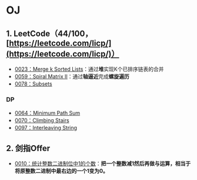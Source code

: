 # OJ

## 1. LeetCode（44/100，[https://leetcode.com/licp/](https://leetcode.com/licp/)）
 - [0023：Merge k Sorted Lists](LC_0023.md)：通过**堆**实现K个已排序链表的合并
 - [0059：Spiral Matrix II](LC_0059.md)：通过**轴逼近**完成**螺旋遍历**
 - [0078：Subsets](LC_0078.md)
 
### DP
 - [0064：Minimum Path Sum](LC_0064.md)
 - [0070：Climbing Stairs](LC_0070.md)
 - [0097：Interleaving String](LC_0097.md)

## 2. 剑指Offer
 - [0010：统计整数二进制位中1的个数](O_0010.md)：**把一个整数减1然后再做与运算，相当于将原整数二进制中最右边的一个1变为0。**


